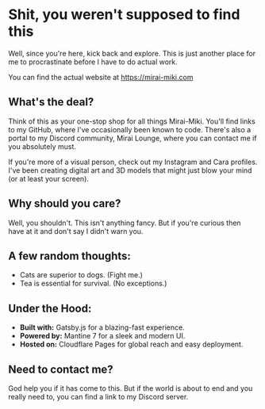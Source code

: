 # Shit, you weren't supposed to find this

Well, since you're here, kick back and explore. This is just another place for me to procrastinate before I have to do actual work.

You can find the actual website at https://mirai-miki.com

## What's the deal?

Think of this as your one-stop shop for all things Mirai-Miki. You'll find links to my GitHub, where I've occasionally been known to code. There's also a portal to my Discord community, Mirai Lounge, where you can contact me if you absolutely must.

If you're more of a visual person, check out my Instagram and Cara profiles. I've been creating digital art and 3D models that might just blow your mind (or at least your screen).

## Why should you care?

Well, you shouldn't. This isn't anything fancy. But if you're curious then have at it and don't say I didn't warn you.

## A few random thoughts:

- Cats are superior to dogs. (Fight me.)
- Tea is essential for survival. (No exceptions.)

## Under the Hood:

- **Built with:** Gatsby.js for a blazing-fast experience.
- **Powered by:** Mantine 7 for a sleek and modern UI.
- **Hosted on:** Cloudflare Pages for global reach and easy deployment.

## Need to contact me?

God help you if it has come to this. But if the world is about to end and you really need to, you can find a link to my Discord server.
